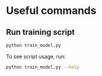 # Useful commands

## Run training script

```bash
python train_model.py
```

To see script usage, run:

```bash
python train_model.py --help
```
